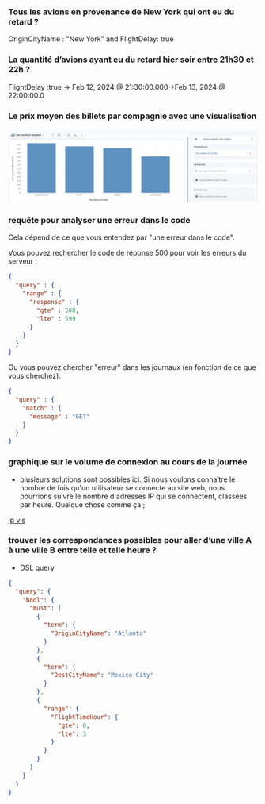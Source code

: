 ### Tous les avions en provenance de New York qui ont eu du retard ?

OriginCityName : "New York" and FlightDelay: true



### La quantité d’avions ayant eu du retard hier soir entre 21h30 et 22h ?

FlightDelay :true -> Feb 12, 2024 @ 21:30:00.000→Feb 13, 2024 @ 22:00:00.0


### Le prix moyen des billets par compagnie avec une visualisation

![vis](flight-price-vis.jpg)


### requête pour analyser une erreur dans le code

Cela dépend de ce que vous entendez par "une erreur dans le code". 

Vous pouvez rechercher le code de réponse 500 pour voir les erreurs du serveur : 
```json
{
  "query" : {
    "range" : {
      "response" : {
        "gte" : 500,
        "lte" : 599
      }
    }
  }
}
```

Ou vous pouvez chercher "erreur" dans les journaux (en fonction de ce que vous cherchez). 

```json
{
  "query" : {
    "match" : {
      "message" : "GET"
    }
  }
}
```


### graphique sur le volume de connexion au cours de la journée

- plusieurs solutions sont possibles ici. Si nous voulons connaître le nombre de fois qu'un utilisateur se connecte au site web, nous pourrions suivre le nombre d'adresses IP qui se connectent, classées par heure. Quelque chose comme ça ;

[ip vis](ip-vis.jpg)



### trouver les correspondances possibles pour aller d’une ville A à une ville B entre telle et telle heure ?
- DSL query

```json
{
  "query": {
    "bool": {
      "must": [
        {
          "term": {
            "OriginCityName": "Atlanta"
          }
        },
        {
          "term": {
            "DestCityName": "Mexico City"
          }
        },
        {
          "range": {
            "FlightTimeHour": {
              "gte": 0,
              "lte": 3
            }
          }
        }
      ]
    }
  }
}
```